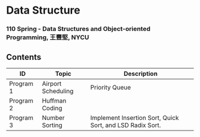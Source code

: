 # Data Structure
### 110 Spring - Data Structures and Object-oriented Programming, 王豐堅, NYCU
## Contents
| ID          | Topic                  | Description                                                        |
|-------------|------------------------|--------------------------------------------------------------------|
| Program 1   | Airport Scheduling     | Priority Queue           |
| Program 2   | Huffman Coding         |  |
| Program 3   | Number Sorting         | Implement Insertion Sort, Quick Sort, and LSD Radix Sort. |
